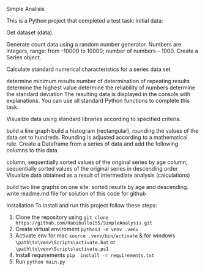   Simple Analisis

This is a Python project that completed a test task:
initial data:

Get dataset (data).

Generate count data using a random number generator. Numbers are integers, range: from -10000 to 10000; number of numbers – 1000. Create a Series object.

Calculate standard numerical characteristics for a series data set

determine minimum results
number of determination of repeating results
determine the highest value
determine the reliability of numbers
determine the standard deviation
The resulting data is displayed in the console with explanations. You can use all standard Python functions to complete this task.

Visualize data using standard libraries according to specified criteria.

build a line graph
build a histogram (rectangular), rounding the values of the data set to hundreds. Rounding is adjusted according to a mathematical rule.
Create a Dataframe from a series of data and add the following columns to this data

column, sequentially sorted values of the original series by age
column, sequentially sorted values of the original series in descending order
Visualize data obtained as a result of intermediate analysis (calculations)

build two line graphs on one site: sorted results by age and descending. write readme.md file for solution of this code for github

  Installation
To install and run this project  follow these steps:
1. Clone the repository using `git clone https://github.com/Habibullo155/SimpleAnalysis.git`
2. Create virtual enviroment `python3 -m venv .venv`
3. Activate env   for mac  `source .venv/bin/activate` & for windows `\path\to\venv\Scripts\activate.bat` or `\path\to\venv\Scripts\activate.ps1`
4. Install requirements `pip  install -r requirements.txt`
5. Run `python main.py`
